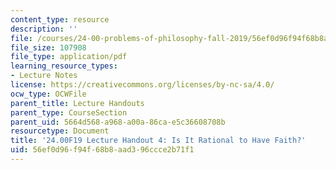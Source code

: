 ```yaml
---
content_type: resource
description: ''
file: /courses/24-00-problems-of-philosophy-fall-2019/56ef0d96f94f68b8aad396ccce2b71f1_MIT24_00F19_lecturehandout4.pdf
file_size: 107908
file_type: application/pdf
learning_resource_types:
- Lecture Notes
license: https://creativecommons.org/licenses/by-nc-sa/4.0/
ocw_type: OCWFile
parent_title: Lecture Handouts
parent_type: CourseSection
parent_uid: 5664d568-a968-a00a-86ca-e5c36608708b
resourcetype: Document
title: '24.00F19 Lecture Handout 4: Is It Rational to Have Faith?'
uid: 56ef0d96-f94f-68b8-aad3-96ccce2b71f1
---
```

